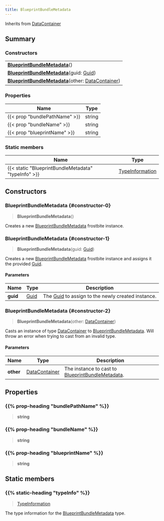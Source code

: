 ```yaml
---
title: BlueprintBundleMetadata
---
```


Inherits from 
[DataContainer](/vext/ref/shared/class/datacontainer)

## Summary
### Constructors
| |
| ----------- |
| **[BlueprintBundleMetadata](#constructor-0)**() |
| **[BlueprintBundleMetadata](#constructor-1)**(guid: [Guid](/vext/ref/shared/class/guid)) |
| **[BlueprintBundleMetadata](#constructor-2)**(other: [DataContainer](/vext/ref/shared/class/datacontainer)) |

### Properties
| Name | Type |
| ---- | ---- |
| {{< prop "bundlePathName" >}} | string |
| {{< prop "bundleName" >}} | string |
| {{< prop "blueprintName" >}} | string |

### Static members
| Name | Type |
| ---- | ---- |
| {{< static "BlueprintBundleMetadata" "typeInfo" >}} | [TypeInformation](/vext/ref/shared/class/typeinformation) |

## Constructors
### BlueprintBundleMetadata {#constructor-0}
> **BlueprintBundleMetadata**()

Creates a new [BlueprintBundleMetadata](/vext/ref/fb/blueprintbundlemetadata) frostbite instance.

### BlueprintBundleMetadata {#constructor-1}
> **BlueprintBundleMetadata**(guid: [Guid](/vext/ref/shared/class/guid))

Creates a new [BlueprintBundleMetadata](/vext/ref/fb/blueprintbundlemetadata) frostbite instance and assigns it the provided [Guid](/vext/ref/shared/class/guid).

#### Parameters
| Name | Type | Description |
| ---- | ---- | ----------- |
| **guid** | [Guid](/vext/ref/shared/class/guid) | The [Guid](/vext/ref/shared/class/guid) to assign to the newly created instance. |

### BlueprintBundleMetadata {#constructor-2}
> **BlueprintBundleMetadata**(other: [DataContainer](/vext/ref/shared/class/datacontainer))

Casts an instance of type [DataContainer](/vext/ref/shared/class/datacontainer) to [BlueprintBundleMetadata](/vext/ref/fb/blueprintbundlemetadata). Will throw an error when trying to cast from an invalid type.

#### Parameters
| Name | Type | Description |
| ---- | ---- | ----------- |
| **other** | [DataContainer](/vext/ref/shared/class/datacontainer) | The instance to cast to [BlueprintBundleMetadata](/vext/ref/fb/blueprintbundlemetadata). |

## Properties
### {{% prop-heading "bundlePathName" %}}
> **string**

### {{% prop-heading "bundleName" %}}
> **string**

### {{% prop-heading "blueprintName" %}}
> **string**

## Static members
### {{% static-heading "typeInfo" %}}
> [TypeInformation](/vext/ref/shared/class/typeinformation)

The type information for the [BlueprintBundleMetadata](/vext/ref/fb/blueprintbundlemetadata) type.

